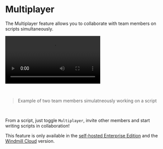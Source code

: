 # Multiplayer

The Multiplayer feature allows you to collaborate with team members on scripts simultaneously.

<video
    className="border-2 rounded-xl object-cover w-full h-full dark:border-gray-800"
    autoPlay
    controls
    id="main-video"
    src="/videos/multiplayer.mp4"
/>

<br/>

> Example of two team members simulatneously working on a script

<br/>

From a script, just toggle `Multiplayer`, invite other members and start writing scripts in collaboration!

This feature is only available in the [self-hosted Enterprise Edition](../../misc/7_upgrade/index.md#enterprise-edition) and the [Windmill Cloud](../../getting_started/00_how_to_use_windmill/index.mdx#use-windmill-cloud) version.
